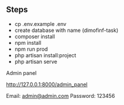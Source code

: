 ## Steps

- cp .env.example .env
- create database with name (dimofinf-task)
- composer install
- npm install
- npm run prod
- php artisan install:project
- php artisan serve


Admin panel

http://127.0.0.1:8000/admin_panel

Email: admin@admin.com
Password: 123456
